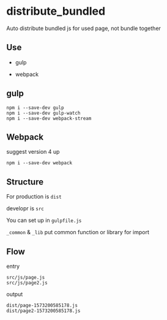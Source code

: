 # distribute_bundled
Auto distribute bundled js for used page, not bundle together

## Use

* gulp

* webpack

## gulp

```
npm i --save-dev gulp
npm i --save-dev gulp-watch
npm i --save-dev webpack-stream
```

## Webpack

suggest version 4 up

```
npm i --save-dev webpack
```

## Structure

For production is `dist`

developr is `src`

You can set up in `gulpfile.js`

`_common` & `_lib` put common function or library for import

## Flow

entry

```
src/js/page.js
src/js/page2.js
```

output

```
dist/page-1573200585178.js
dist/page2-1573200585178.js
```